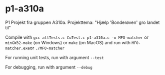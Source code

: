 # p1-a310a
P1 Projekt fra gruppen A310a. Projekttema: "Hjælp 'Bonderøven' gro landet til"

Compile with `gcc allTests.c CuTest.c p1-a310a.c -o MFO-matcher` or `minGW32-make` (on Windows) or `make` (on MacOS) and run with `MFO-matcher.exe`or `./MFO-matcher`

For running unit tests, run with argument `--test`

For debugging, run with argument `--debug`
